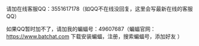 请加在线客服QQ：3551617178（如QQ不在线没回复，这里会写最新在线的客服QQ）

如果QQ暂时加不了，请加我的蝙蝠号：49607687（蝙蝠官网：https://www.batchat.com 下载安装蝙蝠，注册，搜索蝙蝠号，添加好友 ）

